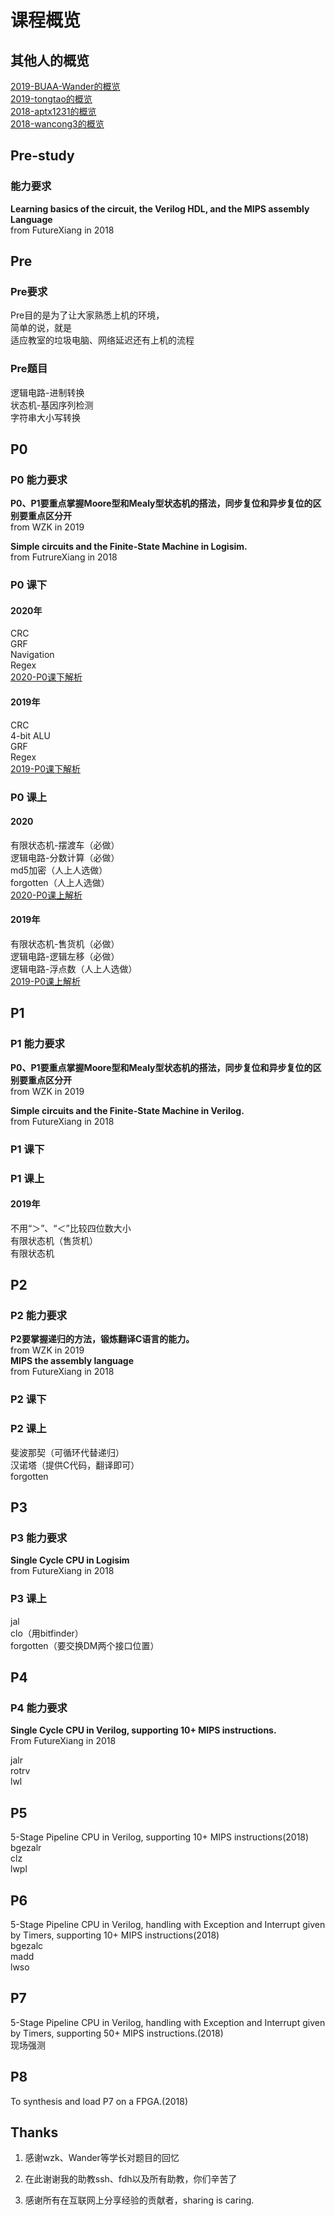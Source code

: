 # 课程概览

## 其他人的概览

[2019-BUAA-Wander的概览](https://www.cnblogs.com/BUAA-Wander/p/11664403.html)  
[2019-tongtao的概览](https://tongtao.me/2020/01/14/%E8%AE%A1%E7%AE%97%E6%9C%BA%E7%BB%84%E6%88%90%E8%AF%BE%E7%A8%8B%E8%AE%BE%E8%AE%A1%E6%80%BB%E7%BB%93/)  
[2018-aptx1231的概览](https://github.com/aptx1231/BUAA_CO/blob/master/README.md)  
[2018-wancong3的概览](https://blog.csdn.net/zhangwancongcsdn/article/details/83894538)  

## Pre-study

### 能力要求

**Learning basics of the circuit, the Verilog HDL, and the MIPS assembly Language**  
from FutureXiang in 2018

## Pre

### Pre要求

Pre目的是为了让大家熟悉上机的环境，  
简单的说，就是  
适应教室的垃圾电脑、网络延迟还有上机的流程  

### Pre题目

逻辑电路-进制转换  
状态机-基因序列检测  
字符串大小写转换

## P0

### P0 能力要求

**P0、P1要重点掌握Moore型和Mealy型状态机的搭法，同步复位和异步复位的区别要重点区分开**  
from WZK in 2019  

**Simple circuits and the Finite-State Machine in Logisim.**  
from FutrureXiang in 2018

### P0 课下

#### 2020年

CRC  
GRF  
Navigation  
Regex  
[2020-P0课下解析](https://github.com/rfhits/Computer-Organization-BUAA-2020/tree/main/2-P0/%E8%AF%BE%E4%B8%8B)

#### 2019年

CRC  
4-bit ALU  
GRF  
Regex  
[2019-P0课下解析](https://www.cnblogs.com/BUAA-Wander/p/11664403.html)

### P0 课上

#### 2020

有限状态机-摆渡车（必做）  
逻辑电路-分数计算（必做）  
md5加密（人上人选做）  
forgotten（人上人选做）  
[2020-P0课上解析](https://github.com/rfhits/Computer-Organization-BUAA-2020/blob/main/2-P0/%E8%AF%BE%E4%B8%8A/%E5%9B%9E%E5%BF%86.md)

#### 2019年

有限状态机-售货机（必做）  
逻辑电路-逻辑左移（必做）  
逻辑电路-浮点数（人上人选做）  
[2019-P0课上解析](https://www.cnblogs.com/BUAA-Wander/p/11664403.html)

## P1

### P1 能力要求

**P0、P1要重点掌握Moore型和Mealy型状态机的搭法，同步复位和异步复位的区别要重点区分开**  
from WZK in 2019  

**Simple circuits and the Finite-State Machine in Verilog.**  
from FutureXiang in 2018  

### P1 课下

### P1 课上

#### 2019年

不用“＞”、“＜”比较四位数大小  
有限状态机（售货机）  
有限状态机  

## P2

### P2 能力要求

**P2要掌握递归的方法，锻炼翻译C语言的能力。**  
from WZK in 2019  
**MIPS the assembly language**  
from FutureXiang in 2018  

### P2 课下

### P2 课上

斐波那契（可循环代替递归）  
汉诺塔（提供C代码，翻译即可）  
forgotten  

## P3

### P3 能力要求

**Single Cycle CPU in Logisim**  
from FutureXiang in 2018  

### P3 课上

jal  
clo（用bitfinder）  
forgotten（要交换DM两个接口位置）  

## P4

### P4 能力要求

**Single Cycle CPU in Verilog, supporting 10+ MIPS instructions.**  
From FutureXiang in 2018  

jalr  
rotrv  
lwl  

## P5

5-Stage Pipeline CPU in Verilog, supporting 10+ MIPS instructions(2018)  
bgezalr  
clz  
lwpl  

## P6

 5-Stage Pipeline CPU in Verilog, handling with Exception and Interrupt given by Timers, supporting 10+ MIPS instructions(2018)  
bgezalc  
madd  
lwso  

## P7

5-Stage Pipeline CPU in Verilog, handling with Exception and Interrupt given by Timers, supporting 50+ MIPS instructions.(2018)  
现场强测  

## P8

To synthesis and load P7 on a FPGA.(2018)  

## Thanks

 1. 感谢wzk、Wander等学长对题目的回忆

 2. 在此谢谢我的助教ssh、fdh以及所有助教，你们辛苦了

 3. 感谢所有在互联网上分享经验的贡献者，sharing is caring.
